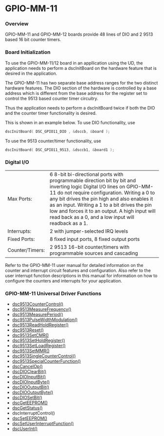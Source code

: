 # GPIO-MM-11

### Overview

GPIO-MM-11 and GPIO-MM-12 boards provide 48 lines of DIO and 2 9513 based 16 bit counter timers.

### Board Initialization

To use the GPIO-MM-11/12 board in an appllication using the UD, the application needs to perform a dscInitBoard on the hardware feature that is desired in the application.

The GPIO-MM-11 has two separate base address ranges for the two distinct hardware features. The DIO section of the hardware is controlled by a base address which is different from the base address for the register set to control the 9513 based counter timer circuitry.

Thus the application needs to perform a dscInitBoard twice if both the DIO and the counter timer functionality is desired.

This is shown in an example below. To use DIO functionality, use

```c
dscInitBoard( DSC_GPIO11_DIO , &dsccb, &board );
```

To use the 9513 counter/timer functionality, use

```c
dscInitBoard( DSC_GPIO11_9513, &dsccb1, &board1 );
```

### Digital I/O

|  |  |
| :--- | :--- |
| Max Ports: | 6 8-bit bi-directional ports with programmable direction bit by bit and inverting logic Digital I/O lines on GPIO-MM-11 do not require configuration. Writing a 0 to any bit drives the pin high and also enables it as an input. Writing a 1 to a bit drives the pin low and forces it to an output. A high input will read back as a 0, and a low input will readback as a 1. |
| Interrupts: | 2 with jumper-selected IRQ levels |
| Fixed Ports: | 8 fixed input ports, 8 fixed output ports |
| Counter/Timers: | 2 9513 16-bit counter/timers with programmable sources and cascading |

Refer to the GPIO-MM-11 user manual for detailed information on the counter and interrupt circuit features and configuration. Also refer to the user interrupt function descriptions in this manual for information on how to configure the counters and interrupts for your application.

### GPIO-MM-11 Universal Driver Functions

* [dsc9513CounterControl\(\) ](../14.-universal-driver-apis/dsc9513countercontrol.md)
* [dsc9513MeasureFrequency\(\) ](../14.-universal-driver-apis/dsc9513measurefrequency.md)
* [dsc9513MeasurePeriod\(\) ](../14.-universal-driver-apis/dsc9513measureperiod.md)
* [dsc9513PulseWidthModulation\(\) ](../14.-universal-driver-apis/dsc9513pulsewidthmodulation.md)
* [dsc9513ReadHoldRegister\(\) ](../14.-universal-driver-apis/dsc9513readholdregister.md)
* [dsc9513Reset\(\) ](../14.-universal-driver-apis/dsc9513reset.md)
* [dsc9513SetCMR\(\) ](../14.-universal-driver-apis/dsc9513setcmr.md)
* [dsc9513SetHoldRegister\(\)](../14.-universal-driver-apis/dsc9513setholdregister.md) 
* [dsc9513SetLoadRegister\(\) ](../14.-universal-driver-apis/dsc9513setloadregister.md)
* [dsc9513SetMMR\(\) ](../14.-universal-driver-apis/dsc9513setmmr.md)
* [dsc9513SingleCounterControl\(\) ](../14.-universal-driver-apis/dsc9513singlecountercontrol.md)
* [dsc9513SpecialCounterFunction\(\) ](../14.-universal-driver-apis/dsc9513specialcounterfunction.md)
* [dscCancelOp\(\) ](../14.-universal-driver-apis/dsccancelop.md)
* [dscDIOClearBit\(\) ](../14.-universal-driver-apis/dscdioclearbit.md)
* [dscDIOInputBit\(\)](../14.-universal-driver-apis/dscdioinputbit.md) 
* [dscDIOInputByte\(\) ](../14.-universal-driver-apis/dscdioinputbyte.md)
* [dscDIOOutputBit\(\) ](../14.-universal-driver-apis/dscdiooutputbit.md)
* [dscDIOOutputByte\(\) ](../14.-universal-driver-apis/dscdiooutputbyte.md)
* [dscDIOSetBit\(\) ](../14.-universal-driver-apis/dscdiosetbit.md)
* [dscGetEEPROM\(\) ](../14.-universal-driver-apis/dscgeteeprom.md)
* [dscGetStatus\(\) ](../14.-universal-driver-apis/dscgetstatus.md)
* dscInterruptControl\(\) 
* [dscSetEEPROM\(\) ](../14.-universal-driver-apis/dscseteeprom.md)
* [dscSetUserInterruptFunction\(\) ](../14.-universal-driver-apis/dscsetuserinterruptfunction.md)
* [dscUserInt\(\)](../14.-universal-driver-apis/dscuserint.md)




